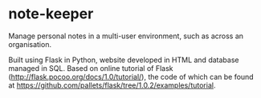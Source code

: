 # note-keeper
Manage personal notes in a multi-user environment, such as across an organisation.

Built using Flask in Python, website developed in HTML and database managed in SQL. Based on online tutorial of Flask (http://flask.pocoo.org/docs/1.0/tutorial/), the code of which can be found at https://github.com/pallets/flask/tree/1.0.2/examples/tutorial.
